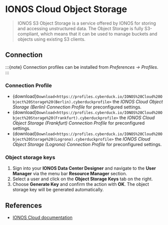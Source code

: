 IONOS Cloud Object Storage
===

> IONOS S3 Object Storage is a service offered by IONOS for storing and accessing unstructured data. The Object Storage is fully S3-compliant, which means that it can be used to manage buckets and objects using existing S3 clients.

## Connection

:::{note}
Connection profiles can be installed from *Preferences → Profiles*.
:::

### Connection Profile

- {download}`Download<https://profiles.cyberduck.io/IONOS%20Cloud%20Object%20Storage%20(Berlin).cyberduckprofile>` the *IONOS Cloud Object Storage (Berlin) Connection Profile* for preconfigured settings.
- {download}`Download<https://profiles.cyberduck.io/IONOS%20Cloud%20Object%20Storage%20(Frankfurt).cyberduckprofile>` the *IONOS Cloud Object Storage (Frankfurt) Connection Profile* for preconfigured settings.
- {download}`Download<https://profiles.cyberduck.io/IONOS%20Cloud%20Object%20Storage%20(Logrono).cyberduckprofile>` the *IONOS Cloud Object Storage (Logrono) Connection Profile* for preconfigured settings.

### Object storage keys

1. Sign into your **IONOS Data Center Designer** and navigate to the **User Manager** via the menu bar **Resource Manager** section.
2. Select a user and click on the **Object Storage Keys** tab on the right.
3. Choose **Generate Key** and confirm the action with **OK**.
The object storage key will be generated automatically.

## References

- [IONOS Cloud documentation](https://docs.ionos.com/cloud/managed-services/s3-object-storage)